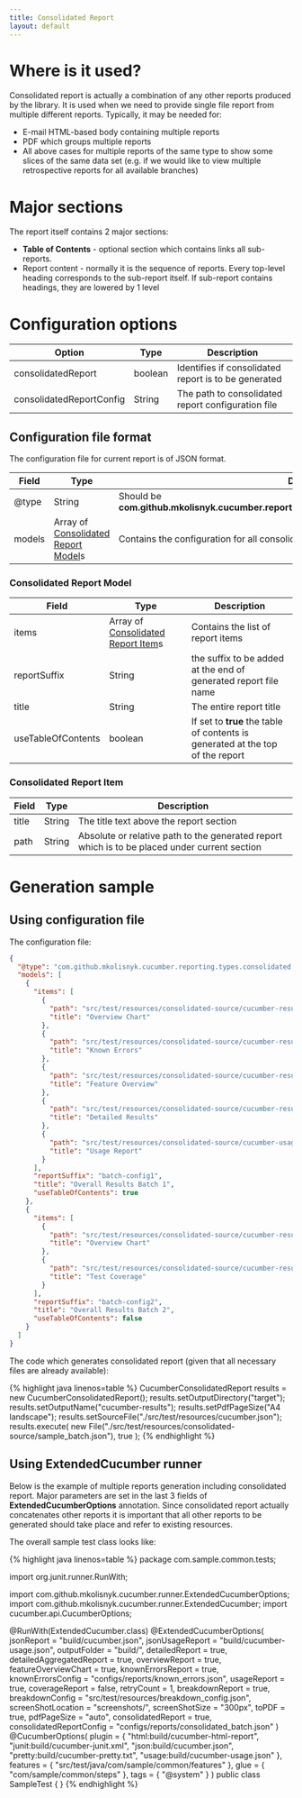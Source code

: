 ```yaml
---
title: Consolidated Report
layout: default
---
```


# Where is it used?

Consolidated report is actually a combination of any other reports produced by the library. It is used when we
need to provide single file report from multiple different reports. Typically, it may be needed for:

* E-mail HTML-based body containing multiple reports
* PDF which groups multiple reports
* All above cases for multiple reports of the same type to show some slices of the same data set (e.g. if we would like to view multiple retrospective reports for all available branches)

# Major sections

The report itself contains 2 major sections:

* **Table of Contents** - optional section which contains links all sub-reports.
* Report content - normally it is the sequence of reports. Every top-level heading corresponds to the sub-report itself. If sub-report contains headings, they are lowered by 1 level

# Configuration options

| Option | Type | Description |
| ------ | ---- | ----------- |
| consolidatedReport | boolean | Identifies if consolidated report is to be generated |
| consolidatedReportConfig | String | The path to consolidated report configuration file |

## Configuration file format

The configuration file for current report is of JSON format.

| Field | Type | Description |
| ------ | ---- | ----------- |
| @type | String | Should be **com.github.mkolisnyk.cucumber.reporting.types.consolidated.ConsolidatedReportBatch** |
| models | Array of [Consolidated Report Model](#consolidated-report-model)s | Contains the configuration for all consolidated reports produced |

### Consolidated Report Model

| Field | Type | Description |
| ------ | ---- | ----------- |
| items | Array of [Consolidated Report Item](#consolidated-report-item)s | Contains the list of report items |
| reportSuffix | String | the suffix to be added at the end of generated report file name |
| title | String | The entire report title | 
| useTableOfContents | boolean | If set to **true** the table of contents is generated at the top of the report |

### Consolidated Report Item

| Field | Type | Description |
| ------ | ---- | ----------- |
| title | String | The title text above the report section |
| path  | String | Absolute or relative path to the generated report which is to be placed under current section |

# Generation sample

## Using configuration file

The configuration file:

```json
{
  "@type": "com.github.mkolisnyk.cucumber.reporting.types.consolidated.ConsolidatedReportBatch", 
  "models": [
    {
      "items": [
        {
          "path": "src/test/resources/consolidated-source/cucumber-results-feature-overview-chart.html", 
          "title": "Overview Chart"
        }, 
        {
          "path": "src/test/resources/consolidated-source/cucumber-results-known-errors.html", 
          "title": "Known Errors"
        }, 
        {
          "path": "src/test/resources/consolidated-source/cucumber-results-feature-overview.html", 
          "title": "Feature Overview"
        },
        {
          "path": "src/test/resources/consolidated-source/cucumber-results-agg-test-results.html", 
          "title": "Detailed Results"
        },
        {
          "path": "src/test/resources/consolidated-source/cucumber-usage-report.html", 
          "title": "Usage Report"
        }
      ], 
      "reportSuffix": "batch-config1", 
      "title": "Overall Results Batch 1", 
      "useTableOfContents": true
    }, 
    {
      "items": [
        {
          "path": "src/test/resources/consolidated-source/cucumber-results-2-feature-overview-chart.html", 
          "title": "Overview Chart"
        }, 
        {
          "path": "src/test/resources/consolidated-source/cucumber-results-coverage-filtered.html", 
          "title": "Test Coverage"
        }
      ], 
      "reportSuffix": "batch-config2", 
      "title": "Overall Results Batch 2", 
      "useTableOfContents": false
    }
  ]
}
```

The code which generates consolidated report (given that all necessary files are already available):

{% highlight java linenos=table %}
CucumberConsolidatedReport results = new CucumberConsolidatedReport();
results.setOutputDirectory("target");
results.setOutputName("cucumber-results");
results.setPdfPageSize("A4 landscape");
results.setSourceFile("./src/test/resources/cucumber.json");
results.execute(
	new File("./src/test/resources/consolidated-source/sample_batch.json"),
	true
);
{% endhighlight %}

## Using ExtendedCucumber runner

Below is the example of multiple reports generation including consolidated report. Major parameters are set in the last 3 fields of **ExtendedCucumberOptions** annotation. Since consolidated report actually concatenates other reports it is important that all other reports to be generated should take place and refer to existing resources.

The overall sample test class looks like:

{% highlight java linenos=table %}
package com.sample.common.tests;

import org.junit.runner.RunWith;

import com.github.mkolisnyk.cucumber.runner.ExtendedCucumberOptions;
import com.github.mkolisnyk.cucumber.runner.ExtendedCucumber;
import cucumber.api.CucumberOptions;

@RunWith(ExtendedCucumber.class)
@ExtendedCucumberOptions(
		jsonReport = "build/cucumber.json",
		jsonUsageReport = "build/cucumber-usage.json",
		outputFolder = "build/",
		detailedReport = true,
		detailedAggregatedReport = true,
		overviewReport = true,
		featureOverviewChart = true,
		knownErrorsReport = true,
		knownErrorsConfig = "configs/reports/known_errors.json",
		usageReport = true,
		coverageReport = false,
		retryCount = 1,
        breakdownReport = true,
        breakdownConfig = "src/test/resources/breakdown_config.json",
		screenShotLocation = "screenshots/",
		screenShotSize = "300px",
		toPDF = true,
		pdfPageSize = "auto",
		consolidatedReport = true,
		consolidatedReportConfig = "configs/reports/consolidated_batch.json"
		)
@CucumberOptions(
        plugin = { "html:build/cucumber-html-report",
        		"junit:build/cucumber-junit.xml",
                "json:build/cucumber.json",
                "pretty:build/cucumber-pretty.txt",
                "usage:build/cucumber-usage.json"
                },
        features = { "src/test/java/com/sample/common/features" },
        glue = { "com/sample/common/steps" },
        tags = { "@system" }
)
public class SampleTest {
}
{% endhighlight %}